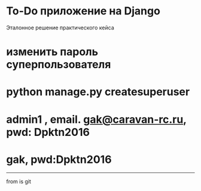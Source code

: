 # To-Do приложение на Django
Эталонное решение практического кейса
# изменить пароль суперпользователя
# python manage.py createsuperuser
# admin1 , email. gak@caravan-rc.ru, pwd: Dpktn2016
# gak, pwd:Dpktn2016
-----

from is git





